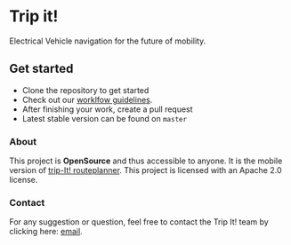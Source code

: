 # Trip it!

Electrical Vehicle navigation for the future of mobility.


## Get started

* Clone the repository to get started
* Check out our [worklfow guidelines](https://github.com/Trip-It/trip-it/wiki).
* After finishing your work, create a pull request
* Latest stable version can be found on `master`


### About

This project is **OpenSource** and thus accessible to anyone.
It is the mobile version of [trip-It! routeplanner](https://sourceforge.net/projects/tripit/).
This project is licensed with an Apache 2.0 license.


### Contact

For any suggestion or question, feel free to contact the Trip It! team by clicking here: 
[email](mailto:trip-it.ense3@listes-ense3.grenoble-inp.fr).
